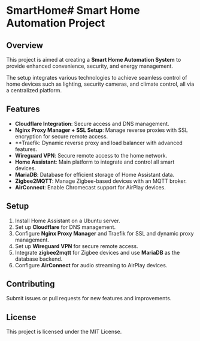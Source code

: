# SmartHome# Smart Home Automation Project

## Overview
This project is aimed at creating a **Smart Home Automation System** to provide enhanced convenience, security, and energy management. 

The setup integrates various technologies to achieve seamless control of home devices such as lighting, security cameras, and climate control, all via a centralized platform.

## Features
- **Cloudflare Integration**: Secure access and DNS management.
- **Nginx Proxy Manager + SSL Setup**: Manage reverse proxies with SSL encryption for secure remote access.
- **Traefik: Dynamic reverse proxy and load balancer with advanced features.
- **Wireguard VPN**: Secure remote access to the home network.
- **Home Assistant**: Main platform to integrate and control all smart devices.
- **MariaDB**: Database for efficient storage of Home Assistant data.
- **Zigbee2MQTT**: Manage Zigbee-based devices with an MQTT broker.
- **AirConnect**: Enable Chromecast support for AirPlay devices.

## Setup
1. Install Home Assistant on a Ubuntu server.
2. Set up **Cloudflare** for DNS management.
3. Configure **Nginx Proxy Manager** and Traefik for SSL and dynamic proxy management.
4. Set up **Wireguard VPN** for secure remote access.
6. Integrate **zigbee2mqtt** for Zigbee devices and use **MariaDB** as the database backend.
7. Configure **AirConnect** for audio streaming to AirPlay devices.

## Contributing
Submit issues or pull requests for new features and improvements.

## License
This project is licensed under the MIT License.